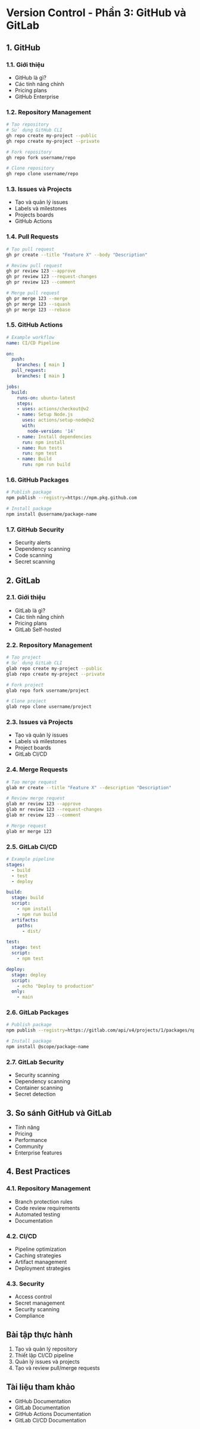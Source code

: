 # Version Control - Phần 3: GitHub và GitLab

## 1. GitHub
### 1.1. Giới thiệu
- GitHub là gì?
- Các tính năng chính
- Pricing plans
- GitHub Enterprise

### 1.2. Repository Management
```bash
# Tạo repository
# Sử dụng GitHub CLI
gh repo create my-project --public
gh repo create my-project --private

# Fork repository
gh repo fork username/repo

# Clone repository
gh repo clone username/repo
```

### 1.3. Issues và Projects
- Tạo và quản lý issues
- Labels và milestones
- Projects boards
- GitHub Actions

### 1.4. Pull Requests
```bash
# Tạo pull request
gh pr create --title "Feature X" --body "Description"

# Review pull request
gh pr review 123 --approve
gh pr review 123 --request-changes
gh pr review 123 --comment

# Merge pull request
gh pr merge 123 --merge
gh pr merge 123 --squash
gh pr merge 123 --rebase
```

### 1.5. GitHub Actions
```yaml
# Example workflow
name: CI/CD Pipeline

on:
  push:
    branches: [ main ]
  pull_request:
    branches: [ main ]

jobs:
  build:
    runs-on: ubuntu-latest
    steps:
    - uses: actions/checkout@v2
    - name: Setup Node.js
      uses: actions/setup-node@v2
      with:
        node-version: '14'
    - name: Install dependencies
      run: npm install
    - name: Run tests
      run: npm test
    - name: Build
      run: npm run build
```

### 1.6. GitHub Packages
```bash
# Publish package
npm publish --registry=https://npm.pkg.github.com

# Install package
npm install @username/package-name
```

### 1.7. GitHub Security
- Security alerts
- Dependency scanning
- Code scanning
- Secret scanning

## 2. GitLab
### 2.1. Giới thiệu
- GitLab là gì?
- Các tính năng chính
- Pricing plans
- GitLab Self-hosted

### 2.2. Repository Management
```bash
# Tạo project
# Sử dụng GitLab CLI
glab repo create my-project --public
glab repo create my-project --private

# Fork project
glab repo fork username/project

# Clone project
glab repo clone username/project
```

### 2.3. Issues và Projects
- Tạo và quản lý issues
- Labels và milestones
- Project boards
- GitLab CI/CD

### 2.4. Merge Requests
```bash
# Tạo merge request
glab mr create --title "Feature X" --description "Description"

# Review merge request
glab mr review 123 --approve
glab mr review 123 --request-changes
glab mr review 123 --comment

# Merge request
glab mr merge 123
```

### 2.5. GitLab CI/CD
```yaml
# Example pipeline
stages:
  - build
  - test
  - deploy

build:
  stage: build
  script:
    - npm install
    - npm run build
  artifacts:
    paths:
      - dist/

test:
  stage: test
  script:
    - npm test

deploy:
  stage: deploy
  script:
    - echo "Deploy to production"
  only:
    - main
```

### 2.6. GitLab Packages
```bash
# Publish package
npm publish --registry=https://gitlab.com/api/v4/projects/1/packages/npm/

# Install package
npm install @scope/package-name
```

### 2.7. GitLab Security
- Security scanning
- Dependency scanning
- Container scanning
- Secret detection

## 3. So sánh GitHub và GitLab
- Tính năng
- Pricing
- Performance
- Community
- Enterprise features

## 4. Best Practices
### 4.1. Repository Management
- Branch protection rules
- Code review requirements
- Automated testing
- Documentation

### 4.2. CI/CD
- Pipeline optimization
- Caching strategies
- Artifact management
- Deployment strategies

### 4.3. Security
- Access control
- Secret management
- Security scanning
- Compliance

## Bài tập thực hành
1. Tạo và quản lý repository
2. Thiết lập CI/CD pipeline
3. Quản lý issues và projects
4. Tạo và review pull/merge requests

## Tài liệu tham khảo
- GitHub Documentation
- GitLab Documentation
- GitHub Actions Documentation
- GitLab CI/CD Documentation 